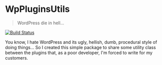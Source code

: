 # WpPluginsUtils
> WordPress die in hell...

[![Build Status](https://travis-ci.org/gabrieledarrigo/wp-plugin-utils.svg?branch=master)](https://travis-ci.org/gabrieledarrigo/wp-plugin-utils)

You know, I hate WordPress and its ugly, hellish, dumb, procedural style of doing things...
So I created this simple package to share some utility class between the plugins that, as a poor developer, I'm forced to write for my customers.

